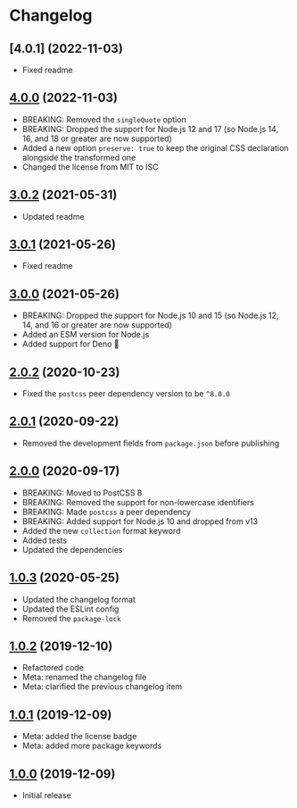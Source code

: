 # Changelog

## [4.0.1] (2022-11-03)
- Fixed readme

## [4.0.0] (2022-11-03)
- BREAKING: Removed the `singleQuote` option
- BREAKING: Dropped the support for Node.js 12 and 17
  (so Node.js 14, 16, and 18 or greater are now supported)
- Added a new option `preserve: true`
  to keep the original CSS declaration alongside the transformed one
- Changed the license from MIT to ISC

## [3.0.2] (2021-05-31)
- Updated readme

## [3.0.1] (2021-05-26)
- Fixed readme

## [3.0.0] (2021-05-26)
- BREAKING: Dropped the support for Node.js 10 and 15
  (so Node.js 12, 14, and 16 or greater are now supported)
- Added an ESM version for Node.js
- Added support for Deno&nbsp;🦕

## [2.0.2] (2020-10-23)
- Fixed the `postcss` peer dependency version to be `^8.0.0`

## [2.0.1] (2020-09-22)
- Removed the development fields from `package.json` before publishing

## [2.0.0] (2020-09-17)
- BREAKING: Moved to PostCSS&nbsp;8
- BREAKING: Removed the support for non-lowercase identifiers
- BREAKING: Made `postcss` a peer dependency
- BREAKING: Added support for Node.js 10 and dropped from v13
- Added the new `collection` format keyword
- Added tests
- Updated the dependencies

## [1.0.3] (2020-05-25)
- Updated the changelog format
- Updated the ESLint config
- Removed the `package-lock`

## [1.0.2] (2019-12-10)
- Refactored code
- Meta: renamed the changelog file
- Meta: clarified the previous changelog item

## [1.0.1] (2019-12-09)
- Meta: added the license badge
- Meta: added more package keywords

## [1.0.0] (2019-12-09)
- Initial release

[4.0.0]: https://github.com/valtlai/postcss-font-format-keywords/compare/4.0.0...4.0.1
[4.0.0]: https://github.com/valtlai/postcss-font-format-keywords/compare/3.0.2...4.0.0
[3.0.2]: https://github.com/valtlai/postcss-font-format-keywords/compare/3.0.1...3.0.2
[3.0.1]: https://github.com/valtlai/postcss-font-format-keywords/compare/3.0.0...3.0.1
[3.0.0]: https://github.com/valtlai/postcss-font-format-keywords/compare/v2.0.2...3.0.0
[2.0.2]: https://github.com/valtlai/postcss-font-format-keywords/compare/v2.0.1...v2.0.2
[2.0.1]: https://github.com/valtlai/postcss-font-format-keywords/compare/2.0.0...v2.0.1
[2.0.0]: https://github.com/valtlai/postcss-font-format-keywords/compare/1.0.3...2.0.0
[1.0.3]: https://github.com/valtlai/postcss-font-format-keywords/compare/1.0.2...1.0.3
[1.0.2]: https://github.com/valtlai/postcss-font-format-keywords/compare/1.0.1...1.0.2
[1.0.1]: https://github.com/valtlai/postcss-font-format-keywords/compare/1.0.0...1.0.1
[1.0.0]: https://github.com/valtlai/postcss-font-format-keywords/releases/tag/1.0.0
